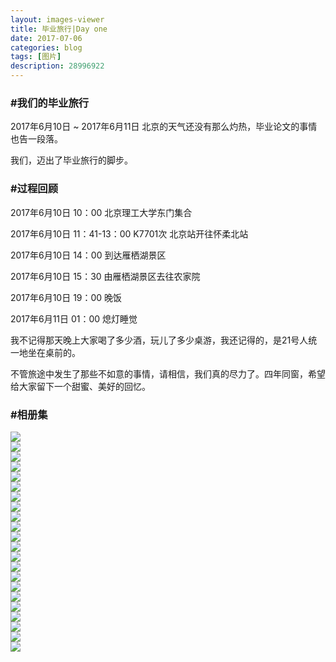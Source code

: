 ```yaml
---
layout: images-viewer
title: 毕业旅行|Day one
date: 2017-07-06
categories: blog
tags: [图片]
description: 28996922
---
```


<h3>#我们的毕业旅行</h3>

2017年6月10日 ~ 2017年6月11日 北京的天气还没有那么灼热，毕业论文的事情也告一段落。

我们，迈出了毕业旅行的脚步。

<h3>#过程回顾</h3>

2017年6月10日 10：00 北京理工大学东门集合

2017年6月10日 11：41-13：00 K7701次 北京站开往怀柔北站

2017年6月10日 14：00 到达雁栖湖景区

2017年6月10日 15：30 由雁栖湖景区去往农家院

2017年6月10日 19：00 晚饭

2017年6月11日 01：00 熄灯睡觉

我不记得那天晚上大家喝了多少酒，玩儿了多少桌游，我还记得的，是21号人统一地坐在桌前的。

不管旅途中发生了那些不如意的事情，请相信，我们真的尽力了。四年同窗，希望给大家留下一个甜蜜、美好的回忆。

<h3>#相册集</h3>

             

<div class="gallery">
	<div><a href="http://os5h88ibe.bkt.clouddn.com/07111301/06.10_class_travel/hr/day1_railway_station.jpg"><img src="http://os5h88ibe.bkt.clouddn.com/07111301/06.10_class_travel/lr/day1_railway_station.jpg" /></a></div>
	<div><a href="http://oso00lm7b.bkt.clouddn.com/07111301/06.10_class_travel/hr/day1_huairou_railway_station.jpg"><img src="http://oso00lm7b.bkt.clouddn.com/07111301/06.10_class_travel/lr/day1_huairou_railway_station.jpg" /></a></div>
	<div><a href="http://os5h88ibe.bkt.clouddn.com/07111301/06.10_class_travel/hr/day1_from_station_to_bus.jpg"><img src="http://os5h88ibe.bkt.clouddn.com/07111301/06.10_class_travel/lr/day1_from_station_to_bus.jpg" /></a></div>
	<div><a href="http://oso00lm7b.bkt.clouddn.com/07111301/06.10_class_travel/hr/day1_APEC_entrance.jpg"><img src="http://oso00lm7b.bkt.clouddn.com/07111301/06.10_class_travel/lr/day1_APEC_entrance.jpg" /></a></div>
	<div><a href="http://os5h88ibe.bkt.clouddn.com/07111301/06.10_class_travel/hr/day1_before_the_boat.jpg"><img src="http://os5h88ibe.bkt.clouddn.com/07111301/06.10_class_travel/lr/day1_before_the_boat.jpg" /></a></div>
	<div><a href="http://oso00lm7b.bkt.clouddn.com/07111301/06.10_class_travel/hr/day1_dutianye.jpg"><img src="http://oso00lm7b.bkt.clouddn.com/07111301/06.10_class_travel/lr/day1_dutianye.jpg" /></a></div>
	<div><a href="http://os5h88ibe.bkt.clouddn.com/07111301/06.10_class_travel/hr/day1_hanjie.jpg"><img src="http://os5h88ibe.bkt.clouddn.com/07111301/06.10_class_travel/lr/day1_hanjie.jpg" /></a></div>
	<div><a href="http://oso00lm7b.bkt.clouddn.com/07111301/06.10_class_travel/hr/day1_lvxueqi.jpg"><img src="http://oso00lm7b.bkt.clouddn.com/07111301/06.10_class_travel/lr/day1_lvxueqi.jpg" /></a></div>
	<div><a href="http://os5h88ibe.bkt.clouddn.com/07111301/06.10_class_travel/hr/day1_on_boat_byx-smy.jpg"><img src="http://os5h88ibe.bkt.clouddn.com/07111301/06.10_class_travel/lr/day1_on_boat_byx-smy.jpg" /></a></div>
	<div><a href="http://oso00lm7b.bkt.clouddn.com/07111301/06.10_class_travel/hr/day1_on_boat_sg-kxy.jpg"><img src="http://oso00lm7b.bkt.clouddn.com/07111301/06.10_class_travel/lr/day1_on_boat_sg-kxy.jpg" /></a></div>
	<div><a href="http://os5h88ibe.bkt.clouddn.com/07111301/06.10_class_travel/hr/day1_on_boat_yzs-tzn.jpg"><img src="http://os5h88ibe.bkt.clouddn.com/07111301/06.10_class_travel/lr/day1_on_boat_yzs-tzn.jpg" /></a></div>
	<div><a href="http://oso00lm7b.bkt.clouddn.com/07111301/06.10_class_travel/hr/day1_on_the_boat.jpg"><img src="http://oso00lm7b.bkt.clouddn.com/07111301/06.10_class_travel/lr/day1_on_the_boat.jpg" /></a></div>
	<div><a href="http://os5h88ibe.bkt.clouddn.com/07111301/06.10_class_travel/hr/day1_xxt.jpg"><img src="http://os5h88ibe.bkt.clouddn.com/07111301/06.10_class_travel/lr/day1_xxt.jpg" /></a></div>
	<div><a href="http://oso00lm7b.bkt.clouddn.com/07111301/06.10_class_travel/hr/day1_yanqi_flower.jpg"><img src="http://oso00lm7b.bkt.clouddn.com/07111301/06.10_class_travel/lr/day1_yanqi_flower.jpg" /></a></div>
	<div><a href="http://os5h88ibe.bkt.clouddn.com/07111301/06.10_class_travel/hr/day1_yanqihu.jpg"><img src="http://os5h88ibe.bkt.clouddn.com/07111301/06.10_class_travel/lr/day1_yanqihu.jpg" /></a></div>
	<div><a href="http://oso00lm7b.bkt.clouddn.com/07111301/06.10_class_travel/hr/day1_yanqihu_a_circle.jpg"><img src="http://oso00lm7b.bkt.clouddn.com/07111301/06.10_class_travel/lr/day1_yanqihu_a_circle.jpg" /></a></div>
	<div><a href="http://os5h88ibe.bkt.clouddn.com/07111301/06.10_class_travel/hr/day1_yanqihu_bridge.jpg"><img src="http://os5h88ibe.bkt.clouddn.com/07111301/06.10_class_travel/lr/day1_yanqihu_bridge.jpg" /></a></div>
	<div><a href="http://oso00lm7b.bkt.clouddn.com/07111301/06.10_class_travel/hr/day1_yanqihu_take_a_line.jpg"><img src="http://oso00lm7b.bkt.clouddn.com/07111301/06.10_class_travel/lr/day1_yanqihu_take_a_line.jpg" /></a></div>
	<div><a href="http://os5h88ibe.bkt.clouddn.com/07111301/06.10_class_travel/hr/day1_sijikezhan_play_card.jpg"><img src="http://os5h88ibe.bkt.clouddn.com/07111301/06.10_class_travel/lr/day1_sijikezhan_play_card.jpg" /></a></div>
	<div><a href="http://oso00lm7b.bkt.clouddn.com/07111301/06.10_class_travel/hr/day1_sijikezhan.jpg"><img src="http://oso00lm7b.bkt.clouddn.com/07111301/06.10_class_travel/lr/day1_sijikezhan.jpg" /></a></div>
	<div><a href="http://os5h88ibe.bkt.clouddn.com/07111301/06.10_class_travel/hr/day1_sun.jpg"><img src="http://os5h88ibe.bkt.clouddn.com/07111301/06.10_class_travel/lr/day1_sun.jpg" /></a></div>
	<div><a href="http://oso00lm7b.bkt.clouddn.com/07111301/06.10_class_travel/hr/day1_eating.jpg"><img src="http://oso00lm7b.bkt.clouddn.com/07111301/06.10_class_travel/lr/day1_eating.jpg" /></a></div>
</div>


